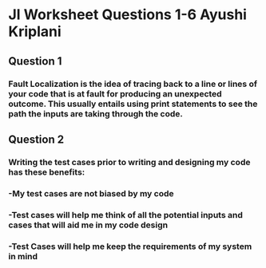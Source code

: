 # JI Worksheet Questions 1-6 Ayushi Kriplani 
## Question 1 
### Fault Localization is the idea of **tracing back** to a line or lines of your code that is at fault for producing an unexpected outcome. This usually entails using **print statements** to see the path the inputs are taking through the code. 

## Question 2 
### Writing the test cases prior to writing and designing my code has these benefits: 
### -My test cases are not biased by my code
### -Test cases will help me think of all the potential inputs and cases that will aid me in my code design 
### -Test Cases will help me keep the requirements of my system in mind 


